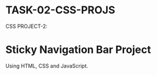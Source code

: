 # TASK-02-CSS-PROJS
CSS PROJECT-2:

# Sticky Navigation Bar Project
Using HTML, CSS and JavaScript.
